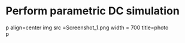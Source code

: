 # Perform parametric DC simulation


p align=center
  img src =Screenshot_1.png width = 700 title=photo  
p
